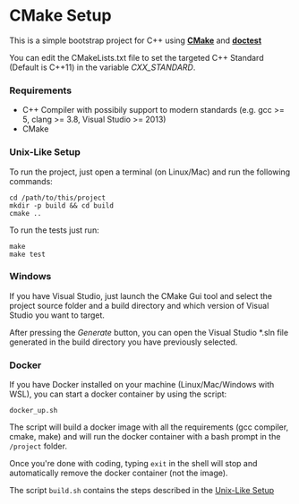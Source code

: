 # CMake Setup

This is a simple bootstrap project for C++ using [**CMake**](https://cmake.org/download/) and [**doctest**](https://github.com/onqtam/doctest)

You can edit the CMakeLists.txt file to set the targeted C++ Standard (Default is C++11) in the variable _CXX_STANDARD_.

### Requirements

- C++ Compiler with possibily support to modern standards (e.g. gcc >= 5, clang >= 3.8, Visual Studio >= 2013)
- CMake

### Unix-Like Setup

To run the project, just open a terminal (on Linux/Mac) and run the following commands:

```
cd /path/to/this/project
mkdir -p build && cd build
cmake ..
```

To run the tests just run:

```
make
make test
```

### Windows

If you have Visual Studio, just launch the CMake Gui tool and select the project source folder and a build directory and which version of Visual Studio you want to target.

After pressing the _Generate_ button, you can open the Visual Studio \*.sln file generated in the build directory you have previously selected.

### Docker

If you have Docker installed on your machine (Linux/Mac/Windows with WSL), you can start a docker container by using the script:

`docker_up.sh`

The script will build a docker image with all the requirements (gcc compiler, cmake, make) and will run the docker container with a bash prompt in the `/project` folder.

Once you're done with coding, typing `exit` in the shell will stop and automatically remove the docker container (not the image).

The script `build.sh` contains the steps described in the [Unix-Like Setup](#Unix-Like-Setup)
